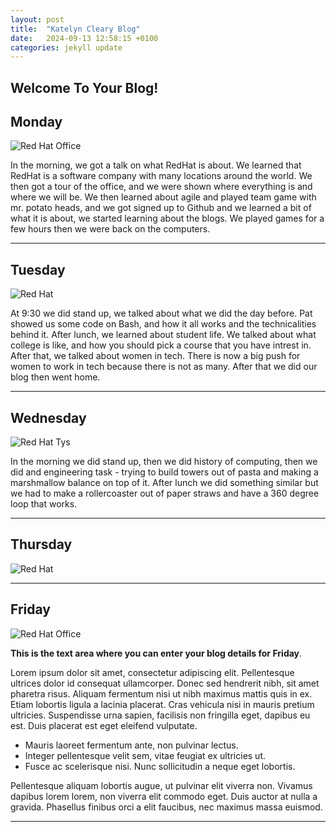 ```yaml
---
layout: post
title:  "Katelyn Cleary Blog"
date:   2024-09-13 12:58:15 +0100
categories: jekyll update
---
```


## Welcome To Your Blog!



## Monday
![Red Hat Office](https://ctsgroup.ie/images/made/images/uploads/clients/IMG_0606_960_550_s_c1.JPG "Red Hat Waterford")

In the morning, we got a talk on what RedHat is about. We learned that RedHat is a software company with many locations around the world. We then got a tour of the office, and we were shown where everything is and where we will be.
We then learned about agile and played  team game with mr. potato heads, and we got signed up to Github and we learned a bit of what it is about, we started learning about the blogs. We played games for a few hours then we were back on the computers.


---
## Tuesday
![Red Hat](https://media.licdn.com/dms/image/sync/v2/D4E27AQG0k7J11PhVrA/articleshare-shrink_800/articleshare-shrink_800/0/1715854575117?e=2147483647&v=beta&t=p90eVR4DoE3f_dLfR9lHtLAVEG56CL9iItgiYbWf0yU "Red Hat Waterford")

At 9:30 we did stand up, we talked about what we did the day before. Pat showed us some code on Bash, and how it all works and the technicalities behind it. After lunch, we learned about student life. We talked about what college is like, and how you should pick a course that you have intrest in.
After that, we talked about women in tech. There is now a big push for women to work in tech because there is not as many. After that we did our blog then went home.


---
## Wednesday
![Red Hat Tys](https://media.licdn.com/dms/image/D4E12AQGU2MRA1t_flw/article-cover_image-shrink_720_1280/0/1669889882460?e=2147483647&v=beta&t=2iisPY76v14iDs2r6ruxcI0rKQ5a51bWC5Ted8bh6Fc "Red Hat TYs")

In the morning we did stand up,  then we did history of computing, then we did and engineering task - trying to build towers out of pasta and making a marshmallow balance on top of it. After lunch we did something similar but we had to make a rollercoaster out of paper straws and have a 360 degree loop that works.

---
## Thursday
![Red Hat](https://miro.medium.com/v2/resize:fit:1400/0*7VyEZgzwUhQMeBqb "Code")



---
## Friday
![Red Hat Office](https://github.blog/wp-content/uploads/2023/10/Collaboration-DarkMode-2.png?resize=1200%2C630 "Github")

**This is the text area where you can enter your blog details for Friday**.

Lorem ipsum dolor sit amet, consectetur adipiscing elit. Pellentesque ultrices dolor id consequat ullamcorper. Donec sed hendrerit nibh, sit amet pharetra risus. Aliquam fermentum nisi ut nibh maximus mattis quis in ex. Etiam lobortis ligula a lacinia placerat. Cras vehicula nisi in mauris pretium ultricies. Suspendisse urna sapien, facilisis non fringilla eget, dapibus eu est. Duis placerat est eget eleifend vulputate. 

* Mauris laoreet fermentum ante, non pulvinar lectus. 
* Integer pellentesque velit sem, vitae feugiat ex ultricies ut. 
* Fusce ac scelerisque nisi. Nunc sollicitudin a neque eget lobortis. 

Pellentesque aliquam lobortis augue, ut pulvinar elit viverra non. Vivamus dapibus lorem lorem, non viverra elit commodo eget. Duis auctor at nulla a gravida. Phasellus finibus orci a elit faucibus, nec maximus massa euismod.

---

